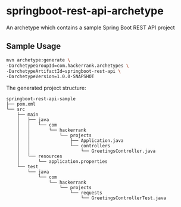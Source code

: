 # springboot-rest-api-archetype
An archetype which contains a sample Spring Boot REST API project

## Sample Usage
```bash
mvn archetype:generate \
-DarchetypeGroupId=com.hackerrank.archetypes \
-DarchetypeArtifactId=springboot-rest-api \
-DarchetypeVersion=1.0.0-SNAPSHOT
```

The generated project structure:

```text
springboot-rest-api-sample
├── pom.xml
└── src
    ├── main
    │   ├── java
    │   │   └── com
    │   │       └── hackerrank
    │   │           └── projects
    │   │               ├── Application.java
    │   │               └── controllers
    │   │                   └── GreetingsController.java
    │   └── resources
    │       └── application.properties
    └── test
        └── java
            └── com
                └── hackerrank
                    └── projects
                        └── requests
                            └── GreetingsControllerTest.java
```
